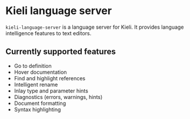 # Kieli language server

`kieli-language-server` is a language server for Kieli. It provides language intelligence features to text editors.

## Currently supported features

- Go to definition
- Hover documentation
- Find and highlight references
- Intelligent rename
- Inlay type and parameter hints
- Diagnostics (errors, warnings, hints)
- Document formatting
- Syntax highlighting
